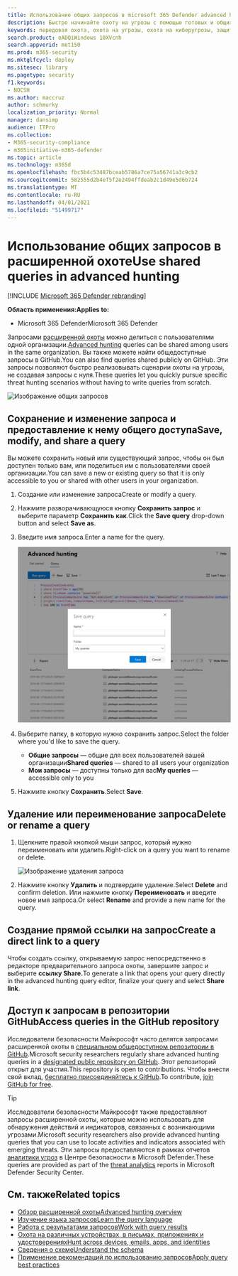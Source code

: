 ```yaml
---
title: Использование общих запросов в microsoft 365 Defender advanced hunting
description: Быстро начинайте охоту на угрозы с помощью готовых и общих запросов. Делитесь своими запросами с людьми или со своей организацией.
keywords: передовая охота, охота на угрозы, охота на киберугрозы, защита от угроз Майкрософт, Microsoft 365, mtp, m365, поиск, запрос, телеметрия, настраиваемые обнаружения, схема, кусто, репо github, мои запросы, общие запросы
search.product: eADQiWindows 10XVcnh
search.appverid: met150
ms.prod: m365-security
ms.mktglfcycl: deploy
ms.sitesec: library
ms.pagetype: security
f1.keywords:
- NOCSH
ms.author: maccruz
author: schmurky
localization_priority: Normal
manager: dansimp
audience: ITPro
ms.collection:
- M365-security-compliance
- m365initiative-m365-defender
ms.topic: article
ms.technology: m365d
ms.openlocfilehash: fbc5b4c53487bceab5786a7ce75a56741a3c9cb2
ms.sourcegitcommit: 582555d2b4ef5f2e2494ffdeab2c1d49e5d6b724
ms.translationtype: MT
ms.contentlocale: ru-RU
ms.lasthandoff: 04/01/2021
ms.locfileid: "51499717"
---
```

# <a name="use-shared-queries-in-advanced-hunting"></a><span data-ttu-id="f6b44-105">Использование общих запросов в расширенной охоте</span><span class="sxs-lookup"><span data-stu-id="f6b44-105">Use shared queries in advanced hunting</span></span>

[!INCLUDE [Microsoft 365 Defender rebranding](../includes/microsoft-defender.md)]


<span data-ttu-id="f6b44-106">**Область применения:**</span><span class="sxs-lookup"><span data-stu-id="f6b44-106">**Applies to:**</span></span>
- <span data-ttu-id="f6b44-107">Microsoft 365 Defender</span><span class="sxs-lookup"><span data-stu-id="f6b44-107">Microsoft 365 Defender</span></span>



<span data-ttu-id="f6b44-108">Запросами [расширенной охоты](advanced-hunting-overview.md) можно делиться с пользователями одной организации.</span><span class="sxs-lookup"><span data-stu-id="f6b44-108">[Advanced hunting](advanced-hunting-overview.md) queries can be shared among users in the same organization.</span></span> <span data-ttu-id="f6b44-109">Вы также можете найти общедоступные запросы в GitHub.</span><span class="sxs-lookup"><span data-stu-id="f6b44-109">You can also find queries shared publicly on GitHub.</span></span> <span data-ttu-id="f6b44-110">Эти запросы позволяют быстро реализовывать сценарии охоты на угрозы, не создавая запросы с нуля.</span><span class="sxs-lookup"><span data-stu-id="f6b44-110">These queries let you quickly pursue specific threat hunting scenarios without having to write queries from scratch.</span></span>

![Изображение общих запросов](../../media/advanced-hunting-shared-queries.png)

## <a name="save-modify-and-share-a-query"></a><span data-ttu-id="f6b44-112">Сохранение и изменение запроса и предоставление к нему общего доступа</span><span class="sxs-lookup"><span data-stu-id="f6b44-112">Save, modify, and share a query</span></span>
<span data-ttu-id="f6b44-113">Вы можете сохранить новый или существующий запрос, чтобы он был доступен только вам, или поделиться им с пользователями своей организации.</span><span class="sxs-lookup"><span data-stu-id="f6b44-113">You can save a new or existing query so that it is only accessible to you or shared with other users in your organization.</span></span> 

1. <span data-ttu-id="f6b44-114">Создание или изменение запроса</span><span class="sxs-lookup"><span data-stu-id="f6b44-114">Create or modify a query.</span></span> 

2. <span data-ttu-id="f6b44-115">Нажмите разворачивающуюся кнопку **Сохранить запрос** и выберите параметр **Сохранить как**.</span><span class="sxs-lookup"><span data-stu-id="f6b44-115">Click the **Save query** drop-down button and select **Save as**.</span></span>
    
3. <span data-ttu-id="f6b44-116">Введите имя запроса.</span><span class="sxs-lookup"><span data-stu-id="f6b44-116">Enter a name for the query.</span></span> 

   ![Изображение сохранения запроса](../../media/advanced-hunting-save-query.png)

4. <span data-ttu-id="f6b44-118">Выберите папку, в которую нужно сохранить запрос.</span><span class="sxs-lookup"><span data-stu-id="f6b44-118">Select the folder where you'd like to save the query.</span></span>
    - <span data-ttu-id="f6b44-119">**Общие запросы** — общие для всех пользователей вашей организации</span><span class="sxs-lookup"><span data-stu-id="f6b44-119">**Shared queries** — shared to all users your organization</span></span>
    - <span data-ttu-id="f6b44-120">**Мои запросы** — доступны только для вас</span><span class="sxs-lookup"><span data-stu-id="f6b44-120">**My queries** — accessible only to you</span></span>
    
5. <span data-ttu-id="f6b44-121">Нажмите кнопку **Сохранить**.</span><span class="sxs-lookup"><span data-stu-id="f6b44-121">Select **Save**.</span></span> 

## <a name="delete-or-rename-a-query"></a><span data-ttu-id="f6b44-122">Удаление или переименование запроса</span><span class="sxs-lookup"><span data-stu-id="f6b44-122">Delete or rename a query</span></span>
1. <span data-ttu-id="f6b44-123">Щелкните правой кнопкой мыши запрос, который нужно переименовать или удалить.</span><span class="sxs-lookup"><span data-stu-id="f6b44-123">Right-click on a query you want to rename or delete.</span></span>

    ![Изображение удаления запроса](../../media/advanced_hunting_delete_rename.png)

2. <span data-ttu-id="f6b44-125">Нажмите кнопку **Удалить** и подтвердите удаление.</span><span class="sxs-lookup"><span data-stu-id="f6b44-125">Select **Delete** and confirm deletion.</span></span> <span data-ttu-id="f6b44-126">Или нажмите кнопку **Переименовать** и введите новое имя запроса.</span><span class="sxs-lookup"><span data-stu-id="f6b44-126">Or select **Rename** and provide a new name for the query.</span></span>

## <a name="create-a-direct-link-to-a-query"></a><span data-ttu-id="f6b44-127">Создание прямой ссылки на запрос</span><span class="sxs-lookup"><span data-stu-id="f6b44-127">Create a direct link to a query</span></span>
<span data-ttu-id="f6b44-128">Чтобы создать ссылку, открываемую запрос непосредственно в редакторе предварительного запроса охоты, завершите запрос и выберите **ссылку Share.**</span><span class="sxs-lookup"><span data-stu-id="f6b44-128">To generate a link that opens your query directly in the advanced hunting query editor, finalize your query and select **Share link**.</span></span>

## <a name="access-queries-in-the-github-repository"></a><span data-ttu-id="f6b44-129">Доступ к запросам в репозитории GitHub</span><span class="sxs-lookup"><span data-stu-id="f6b44-129">Access queries in the GitHub repository</span></span>  
<span data-ttu-id="f6b44-130">Исследователи безопасности Майкрософт часто делятся запросами расширенной охоты в [специальном общедоступном репозитории в GitHub](https://aka.ms/hunting-queries).</span><span class="sxs-lookup"><span data-stu-id="f6b44-130">Microsoft security researchers regularly share advanced hunting queries in a [designated public repository on GitHub](https://aka.ms/hunting-queries).</span></span> <span data-ttu-id="f6b44-131">Этот репозиторий открыт для участия.</span><span class="sxs-lookup"><span data-stu-id="f6b44-131">This repository is open to contributions.</span></span> <span data-ttu-id="f6b44-132">Чтобы внести свой вклад, [бесплатно присоединяйтесь к GitHub](https://github.com/).</span><span class="sxs-lookup"><span data-stu-id="f6b44-132">To contribute, [join GitHub for free](https://github.com/).</span></span>

>[!tip]
><span data-ttu-id="f6b44-133">Исследователи безопасности Майкрософт также предоставляют запросы расширенной охоты, которые можно использовать для обнаружения действий и индикаторов, связанных с возникающими угрозами.</span><span class="sxs-lookup"><span data-stu-id="f6b44-133">Microsoft security researchers also provide advanced hunting queries that you can use to locate activities and indicators associated with emerging threats.</span></span> <span data-ttu-id="f6b44-134">Эти запросы предоставляются в рамках отчетов [аналитики угроз](/windows/security/threat-protection/microsoft-defender-atp/threat-analytics) в Центре безопасности в Microsoft Defender.</span><span class="sxs-lookup"><span data-stu-id="f6b44-134">These queries are provided as part of the [threat analytics](/windows/security/threat-protection/microsoft-defender-atp/threat-analytics) reports in Microsoft Defender Security Center.</span></span>

## <a name="related-topics"></a><span data-ttu-id="f6b44-135">См. также</span><span class="sxs-lookup"><span data-stu-id="f6b44-135">Related topics</span></span>
- [<span data-ttu-id="f6b44-136">Обзор расширенной охоты</span><span class="sxs-lookup"><span data-stu-id="f6b44-136">Advanced hunting overview</span></span>](advanced-hunting-overview.md)
- [<span data-ttu-id="f6b44-137">Изучение языка запросов</span><span class="sxs-lookup"><span data-stu-id="f6b44-137">Learn the query language</span></span>](advanced-hunting-query-language.md)
- [<span data-ttu-id="f6b44-138">Работа с результатами запросов</span><span class="sxs-lookup"><span data-stu-id="f6b44-138">Work with query results</span></span>](advanced-hunting-query-results.md)
- [<span data-ttu-id="f6b44-139">Охота на различных устройствах, в письмах, приложениях и удостоверениях</span><span class="sxs-lookup"><span data-stu-id="f6b44-139">Hunt across devices, emails, apps, and identities</span></span>](advanced-hunting-query-emails-devices.md)
- [<span data-ttu-id="f6b44-140">Сведения о схеме</span><span class="sxs-lookup"><span data-stu-id="f6b44-140">Understand the schema</span></span>](advanced-hunting-schema-tables.md)
- [<span data-ttu-id="f6b44-141">Применение рекомендаций по использованию запросов</span><span class="sxs-lookup"><span data-stu-id="f6b44-141">Apply query best practices</span></span>](advanced-hunting-best-practices.md)